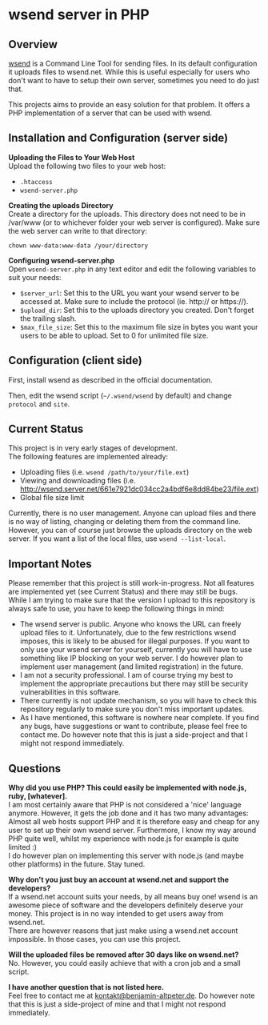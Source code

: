 # wsend server in PHP

## Overview
[wsend](https://github.com/abemassry/wsend) is a Command Line Tool for sending files. In its default configuration it uploads files to wsend.net. While this is useful especially for users who don't want to have to setup their own server, sometimes you need to do just that.

This projects aims to provide an easy solution for that problem. It offers a PHP implementation of a server that can be used with wsend.

## Installation and Configuration (server side)

**Uploading the Files to Your Web Host**  
Upload the following two files to your web host:
- `.htaccess`
- `wsend-server.php`

**Creating the uploads Directory**  
Create a directory for the uploads. This directory does not need to be in /var/www (or to whichever folder your web server is configured).
Make sure the web server can write to that directory:

    chown www-data:www-data /your/directory

**Configuring wsend-server.php**  
Open `wsend-server.php` in any text editor and edit the following variables to suit your needs:

- `$server_url`: Set this to the URL you want your wsend server to be accessed at. Make sure to include the protocol (ie. http:// or https://).
- `$upload_dir`: Set this to the uploads directory you created. Don't forget the trailing slash.
- `$max_file_size`: Set this to the maximum file size in bytes you want your users to be able to upload. Set to 0 for unlimited file size.

## Configuration (client side)
First, install wsend as described in the official documentation.

Then, edit the wsend script (`~/.wsend/wsend` by default) and change `protocol` and `site`.

## Current Status
This project is in very early stages of development.  
The following features are implemented already:

- Uploading files (i.e. `wsend /path/to/your/file.ext`)
- Viewing and downloading files (i.e. http://wsend.server.net/661e7921dc034cc2a4bdf6e8dd84be23/file.ext)
- Global file size limit

Currently, there is no user management. Anyone can upload files and there is no way of listing, changing or deleting them from the command line. However, you can of course just browse the uploads directory on the web server. If you want a list of the local files, use `wsend --list-local`.

## Important Notes
Please remember that this project is still work-in-progress. Not all features are implemented yet (see Current Status) and there may still be bugs.  
While I am trying to make sure that the version I upload to this repository is always safe to use, you have to keep the following things in mind:

- The wsend server is public. Anyone who knows the URL can freely upload files to it. Unfortunately, due to the few restrictions wsend imposes, this is likely to be abused for illegal purposes. If you want to only use your wsend server for yourself, currently you will have to use something like IP blocking on your web server. I do however plan to implement user management (and limited registration) in the future.
- I am not a security professional. I am of course trying my best to implement the appropriate precautions but there may still be security vulnerabilities in this software.
- There currently is not update mechanism, so you will have to check this repository regularly to make sure you don't miss important updates.
- As I have mentioned, this software is nowhere near complete. If you find any bugs, have suggestions or want to contribute, please feel free to contact me. Do however note that this is just a side-project and that I might not respond immediately.

## Questions
**Why did you use PHP? This could easily be implemented with node.js, ruby, [whatever].**  
I am most certainly aware that PHP is not considered a 'nice' language anymore. However, it gets the job done and it has two many advantages: Almost all web hosts support PHP and it is therefore easy and cheap for any user to set up their own wsend server. Furthermore, I know my way around PHP quite well, whilst my experience with node.js for example is quite limited :)  
I do however plan on implementing this server with node.js (and maybe other platforms) in the future. Stay tuned.

**Why don't you just buy an account at wsend.net and support the developers?**  
If a wsend.net account suits your needs, by all means buy one! wsend is an awesome piece of software and the developers definitely deserve your money. This project is in no way intended to get users away from wsend.net.  
There are however reasons that just make using a wsend.net account impossible. In those cases, you can use this project.

**Will the uploaded files be removed after 30 days like on wsend.net?**  
No. However, you could easily achieve that with a cron job and a small script.

**I have another question that is not listed here.**  
Feel free to contact me at kontakt@benjamin-altpeter.de. Do however note that this is just a side-project of mine and that I might not respond immediately.